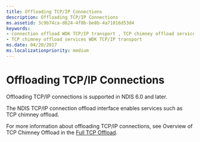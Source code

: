 ```yaml
---
title: Offloading TCP/IP Connections
description: Offloading TCP/IP Connections
ms.assetid: 3c9b74ca-d624-4f0b-be8b-4a71016d53d4
keywords:
- connection offload WDK TCP/IP transport , TCP chimney offload services
- TCP chimney offload services WDK TCP/IP transport
ms.date: 04/20/2017
ms.localizationpriority: medium
---
```


# Offloading TCP/IP Connections





Offloading TCP/IP connections is supported in NDIS 6.0 and later.

The NDIS TCP/IP connection offload interface enables services such as TCP chimney offload.

For more information about offloading TCP/IP connections, see Overview of TCP Chimney Offload in the [Full TCP Offload](full-tcp-offload.md).

 

 





